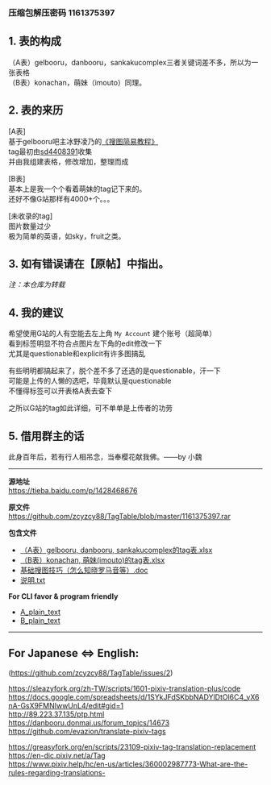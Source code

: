 ### 压缩包解压密码 1161375397

## 1. 表的构成  

（A表）gelbooru，danbooru，sankakucomplex三者关键词差不多，所以为一张表格  
（B表）konachan，萌妹（imouto）同理。  
  
## 2. 表的来历  
  
[A表]  
基于gelbooru吧主冰野凌乃的[《搜图简易教程》](http://tieba.baidu.com/p/1385229041)  
tag最初由[sd4408391](http://tieba.baidu.com/p/845084270)收集  
并由我组建表格，修改增加，整理而成  
  
[B表]  
基本上是我一个个看着萌妹的tag记下来的。  
还好不像G站那样有4000+个。。。  
  
[未收录的tag]  
图片数量过少  
极为简单的英语，如sky，fruit之类。  
  
## 3. 如有错误请在【原帖】中指出。  
  
*注：本仓库为转载*  
  
## 4. 我的建议  
  
希望使用G站的人有空能去左上角 `My Account` 建个账号（超简单）  
看到标签明显不符合点图片左下角的edit修改一下  
尤其是questionable和explicit有许多图搞乱  
  
有些明明都搞起来了，脱个差不多了还选的是questionable，汗一下  
可能是上传的人懒的选吧，毕竟默认是questionable  
不懂得标签可以开表格A表去查下  
  
之所以G站的tag如此详细，可不单单是上传者的功劳  
  
## 5. 借用群主的话  
  
此身百年后，若有行人相吊念，当奉樱花献我佛。——by 小魏  
  
---  
  
**源地址**  
https://tieba.baidu.com/p/1428468676  
  
**原文件**  
https://github.com/zcyzcy88/TagTable/blob/master/1161375397.rar  
  
**包含文件**  
- [（A表）gelbooru, danbooru, sankakucomplex的tag表.xlsx](https://zcyzcy88.github.io/TagTable/A/Sheet1.html)  
- [（B表）konachan, 萌妹(imouto)的tag表.xlsx](https://zcyzcy88.github.io/TagTable/B/Sheet1.html)  
- [基础搜图技巧（怎么知晓罗马音等）.doc](https://github.com/zcyzcy88/TagTable/issues/1)  
- [说明.txt](https://github.com/zcyzcy88/TagTable/blob/master/README.md)  
  
**For CLI favor & program friendly**  
- [A_plain_text](https://github.com/zcyzcy88/TagTable/blob/master/A/plain.txt)  
- [B_plain_text](https://github.com/zcyzcy88/TagTable/blob/master/B/plain.txt)  
  
---  
  
## For Japanese ⇔ English:  
(https://github.com/zcyzcy88/TagTable/issues/2)  
  
https://sleazyfork.org/zh-TW/scripts/1601-pixiv-translation-plus/code  
https://docs.google.com/spreadsheets/d/1SYkJFdSKbbNADYlDtOl6C4_yX6nA-GsX9FMNIwwUnL4/edit#gid=1  
http://89.223.37.135/ptp.html  
https://danbooru.donmai.us/forum_topics/14673  
https://github.com/evazion/translate-pixiv-tags  
  
https://greasyfork.org/en/scripts/23109-pixiv-tag-translation-replacement  
https://en-dic.pixiv.net/a/Tag  
https://www.pixiv.help/hc/en-us/articles/360002987773-What-are-the-rules-regarding-translations-  
